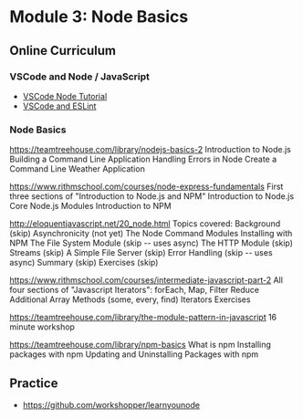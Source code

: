 # Module 3: Node Basics
## Online Curriculum

### VSCode and Node / JavaScript

  - [VSCode Node Tutorial](https://code.visualstudio.com/docs/nodejs/nodejs-tutorial)
  - [VSCode and ESLint](https://marketplace.visualstudio.com/items?itemName=dbaeumer.vscode-eslint)

### Node Basics

https://teamtreehouse.com/library/nodejs-basics-2
	Introduction to Node.js
	Building a Command Line Application
	Handling Errors in Node
	Create a Command Line Weather Application

https://www.rithmschool.com/courses/node-express-fundamentals 
	First three sections of "Introduction to Node.js and NPM"
	Introduction to Node.js
	Core Node.js Modules
	Introduction to NPM

http://eloquentjavascript.net/20_node.html
	Topics covered: 
		Background (skip)
		Asynchronicity (not yet)
		The Node Command
		Modules
		Installing with NPM
		The File System Module (skip -- uses async)
		The HTTP Module (skip)
		Streams (skip)
		A Simple File Server (skip)
		Error Handling (skip -- uses async)
		Summary (skip)
		Exercises (skip)

https://www.rithmschool.com/courses/intermediate-javascript-part-2 
	All four sections of "Javascript Iterators":
		forEach, Map, Filter
		Reduce
		Additional Array Methods (some, every, find)
		Iterators Exercises

https://teamtreehouse.com/library/the-module-pattern-in-javascript
	16 minute workshop

https://teamtreehouse.com/library/npm-basics
	What is npm
	Installing packages with npm
	Updating and Uninstalling Packages with npm

## Practice

  - https://github.com/workshopper/learnyounode